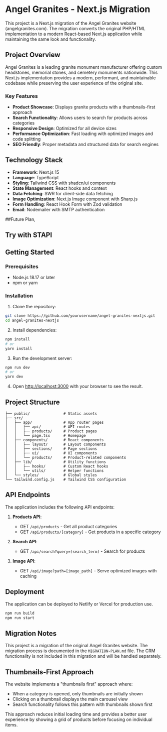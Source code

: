 # Angel Granites - Next.js Migration

This project is a Next.js migration of the Angel Granites website (angelgranites.com). The migration converts the original PHP/HTML implementation to a modern React-based Next.js application while maintaining the same look and functionality.

## Project Overview

Angel Granites is a leading granite monument manufacturer offering custom headstones, memorial stones, and cemetery monuments nationwide. This Next.js implementation provides a modern, performant, and maintainable codebase while preserving the user experience of the original site.

### Key Features

- **Product Showcase**: Displays granite products with a thumbnails-first approach
- **Search Functionality**: Allows users to search for products across categories
- **Responsive Design**: Optimized for all device sizes
- **Performance Optimization**: Fast loading with optimized images and code splitting
- **SEO Friendly**: Proper metadata and structured data for search engines

## Technology Stack

- **Framework**: Next.js 15
- **Language**: TypeScript
- **Styling**: Tailwind CSS with shadcn/ui components
- **State Management**: React hooks and context
- **Data Fetching**: SWR for client-side data fetching
- **Image Optimization**: Next.js Image component with Sharp.js
- **Form Handling**: React Hook Form with Zod validation
- **Email**: Nodemailer with SMTP authentication

##Future Plan,
## Try with STAPI 

## Getting Started

### Prerequisites

- Node.js 18.17 or later
- npm or yarn

### Installation

1. Clone the repository:
```bash
git clone https://github.com/yourusername/angel-granites-nextjs.git
cd angel-granites-nextjs
```

2. Install dependencies:
```bash
npm install
# or
yarn install
```

3. Run the development server:
```bash
npm run dev
# or
yarn dev
```

4. Open [http://localhost:3000](http://localhost:3000) with your browser to see the result.

## Project Structure

```
├── public/               # Static assets
├── src/
│   ├── app/              # App router pages
│   │   ├── api/          # API routes
│   │   ├── products/     # Product pages
│   │   └── page.tsx      # Homepage
│   ├── components/       # React components
│   │   ├── layout/       # Layout components
│   │   ├── sections/     # Page sections
│   │   ├── ui/           # UI components
│   │   └── products/     # Product-related components
│   ├── lib/              # Utility functions
│   │   ├── hooks/        # Custom React hooks
│   │   └── utils/        # Helper functions
│   └── styles/           # Global styles
└── tailwind.config.js    # Tailwind CSS configuration
```

## API Endpoints

The application includes the following API endpoints:

1. **Products API**:
   - GET `/api/products` - Get all product categories
   - GET `/api/products/[category]` - Get products in a specific category

2. **Search API**:
   - GET `/api/search?query=[search_term]` - Search for products

3. **Image API**:
   - GET `/api/image?path=[image_path]` - Serve optimized images with caching

## Deployment

The application can be deployed to Netlify or Vercel for production use.

```bash
npm run build
npm run start
```

## Migration Notes

This project is a migration of the original Angel Granites website. The migration process is documented in the `MIGRATION-PLAN.md` file. The CRM functionality is not included in this migration and will be handled separately.

## Thumbnails-First Approach

The website implements a "thumbnails first" approach where:
- When a category is opened, only thumbnails are initially shown
- Clicking on a thumbnail displays the main carousel view
- Search functionality follows this pattern with thumbnails shown first

This approach reduces initial loading time and provides a better user experience by showing a grid of products before focusing on individual items.
